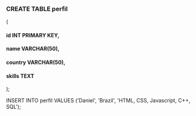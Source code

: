 <h3>CREATE TABLE perfil</h3> (
    <h4>id INT PRIMARY KEY,</h4>
    <h4>name VARCHAR(50),</h4>
    <h4>country VARCHAR(50),</h4>
    <h4>skills TEXT</h4>
);

INSERT INTO perfil VALUES ('Daniel', 'Brazil', 'HTML, CSS, Javascript, C++, SQL');

